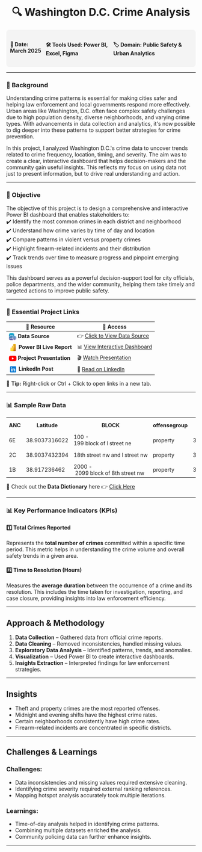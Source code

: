 <h1 align="center">🔍 Washington D.C. Crime Analysis </h1>

<div style="display: flex; justify-content: space-between; padding: 10px; background-color: #f4f4f4; border-radius: 8px;">
    <h4>📅 Date: March 2025</h4>
    <h4>🛠️ Tools Used: Power BI, Excel, Figma</h4>
    <h4>🏷️ Domain: Public Safety & Urban Analytics</h4>
</div>

--- 

### 📌 Background  

Understanding crime patterns is essential for making cities safer and helping law enforcement and local governments respond more effectively. Urban areas like Washington, D.C. often face complex safety challenges due to high population density, diverse neighborhoods, and varying crime types. With advancements in data collection and analytics, it's now possible to dig deeper into these patterns to support better strategies for crime prevention.

In this project, I analyzed Washington D.C.'s crime data to uncover trends related to crime frequency, location, timing, and severity. The aim was to create a clear, interactive dashboard that helps decision-makers and the community gain useful insights. This reflects my focus on using data not just to present information, but to drive real understanding and action.

---

### 🎯 Objective  

The objective of this project is to design a comprehensive and interactive Power BI dashboard that enables stakeholders to:  
✔️ Identify the most common crimes in each district and neighborhood  
✔️ Understand how crime varies by time of day and location  
✔️ Compare patterns in violent versus property crimes  
✔️ Highlight firearm-related incidents and their distribution  
✔️ Track trends over time to measure progress and pinpoint emerging issues  

This dashboard serves as a powerful decision-support tool for city officials, police departments, and the wider community, helping them take timely and targeted actions to improve public safety.

---


###  📂 Essential Project Links  

| 🧭 Resource | 🔗 Access |
|------------|----------|
| <img src="https://github.com/Chakradhar-M/PBI_Images/blob/main/Portfolio_Icons/database.png?raw=true" width="20" style="vertical-align:middle;"> **Data Source** | 👉 [Click to View Data Source](https://zoomcharts.com/en/microsoft-power-bi-custom-visuals/challenges/onyx-data-march-2025) |
| <img src="https://github.com/Chakradhar-M/PBI_Images/blob/main/Portfolio_Icons/power-bi.png?raw=true" width="22" style="vertical-align:middle;"> **Power BI Live Report** | 📊 [View Interactive Dashboard](https://app.powerbi.com/view?r=eyJrIjoiMWIyY2EyMTgtOTcxMi00NzRmLWE2MzMtOTA5ZWVmZjRjMzI3IiwidCI6IjQ2NTRiNmYxLTBlNDctNDU3OS1hOGExLTAyZmU5ZDk0M2M3YiIsImMiOjl9) |
| <img src="https://github.com/Chakradhar-M/PBI_Images/blob/main/Portfolio_Icons/youtube.png?raw=true" width="20" style="vertical-align:middle;"> **Project Presentation** | 🎬 [Watch Presentation](#) |
| <img src="https://github.com/Chakradhar-M/PBI_Images/blob/main/Portfolio_Icons/linkedin.png?raw=true" width="22" style="vertical-align:middle;"> **LinkedIn Post** | 🔗 [Read on LinkedIn](https://www.linkedin.com/posts/chakradhar-mantena_crime-analysis-dashboard-activity-7310133766541164544-8A8h?utm_source=share&utm_medium=member_desktop&rcm=ACoAAD9y4SkBuDMCUOFBEF1QAO3K3-8MrRRtZZk) |

📌 **Tip:** Right-click or Ctrl + Click to open links in a new tab.


---

### 📊 Sample Raw Data  

<table border="0" cellspacing="1" cellpadding="8">
  <tr>
    <th>ANC</th><th>Latitude</th><th>BLOCK</th><th>offensegroup</th><th>location</th><th>sector</th><th>YBLOCK</th><th>METHOD</th><th>CCN</th><th>END_DATE</th><th>LONGITUDE</th><th>offense-text</th><th>NEIGHBORHOOD_CLUSTER</th><th>SHIFT</th><th>PSA</th><th>CENSUS_TRACT</th><th>WARD</th><th>BID</th><th>OCTO_RECORD_ID</th><th>DISTRICT</th><th>XBLOCK</th><th>YEAR</th><th>REPORT_DATE</th><th>ucr-rank</th><th>offensekey</th><th>START_DATE</th><th>VOTING_PRECINCT</th><th>OFFENSE</th><th>BLOCK_GROUP</th>
  </tr>
  <tr>
    <td>6E</td><td>38.9037316022</td><td>100 - 199&nbsp;block&nbsp;of&nbsp;l&nbsp;street&nbsp;ne</td><td>property</td><td>38.9037316022,-77.0047283051</td><td>5D1</td><td>137319.55</td><td>others</td><td>25002077</td><td>&nbsp;</td><td>-77.0047283051</td><td>theft/other</td><td>cluster 25</td><td>evening</td><td>501</td><td>010603</td><td>6</td><td>noma</td><td>&nbsp;</td><td>5</td><td>399589.87</td><td>2025</td><td>1/4/2025,&nbsp;10:13:33&nbsp;PM</td><td>6</td><td>property|theft/other</td><td>1/4/2025,&nbsp;9:24:00&nbsp;PM</td><td>precinct 144</td><td>theft/other</td><td>010603 3</td>
  </tr>
  <tr>
    <td>2C</td><td>38.9037432394</td><td>18th&nbsp;street&nbsp;nw&nbsp;and&nbsp;l&nbsp;street&nbsp;nw</td><td>property</td><td>38.9037432394,-77.0416730027</td><td>2D3</td><td>137321.65625287</td><td>others</td><td>25008226</td><td>&nbsp;</td><td>-77.0416730027</td><td>theft&nbsp;f/auto</td><td>cluster 6</td><td>midnight</td><td>207</td><td>010700</td><td>2</td><td>golden triangle</td><td>&nbsp;</td><td>2</td><td>396385.3125066</td><td>2025</td><td>1/18/2025,&nbsp;4:03:46&nbsp;AM</td><td>7</td><td>property|theft&nbsp;f/auto</td><td>1/18/2025,&nbsp;3:15:00&nbsp;AM</td><td>precinct 17</td><td>theft&nbsp;f/auto</td><td>010700 1</td>
  </tr>
  <tr>
    <td>1B</td><td>38.917236462</td><td>2000&nbsp;-&nbsp;2099&nbsp;block&nbsp;of&nbsp;8th&nbsp;street&nbsp;nw</td><td>property</td><td>38.917236462,-77.0229457261</td><td>3D2</td><td>138818.94</td><td>others</td><td>25013256</td><td>1/28/2025,&nbsp;12:50:00&nbsp;PM</td><td>-77.0229457261</td><td>theft/other</td><td>cluster 3</td><td>day</td><td>305</td><td>003500</td><td>1</td><td>&nbsp;</td><td>&nbsp;</td><td>3</td><td>398010.08</td><td>2025</td><td>1/28/2025,&nbsp;1:14:31&nbsp;PM</td><td>6</td><td>property|theft/other</td><td>1/28/2025,&nbsp;12:21:00&nbsp;PM</td><td>precinct 37</td><td>theft/other</td><td>003500 3</td>
  </tr>
</table>


🔗 Check out the **Data Dictionary** here 👉 [Click Here](https://github.com/Chakradhar-M/Crime-Analysis-03-25/blob/main/dataset/data_dictionary.md)

---

### 📊 Key Performance Indicators (KPIs)

#### 1️⃣ Total Crimes Reported  
Represents the **total number of crimes** committed within a specific time period. This metric helps in understanding the crime volume and overall safety trends in a given area.  

#### 2️⃣ Time to Resolution (Hours)  
Measures the **average duration** between the occurrence of a crime and its resolution. This includes the time taken for investigation, reporting, and case closure, providing insights into law enforcement efficiency.  

---

## Approach & Methodology
1. **Data Collection** – Gathered data from official crime reports.
2. **Data Cleaning** – Removed inconsistencies, handled missing values.
3. **Exploratory Data Analysis** – Identified patterns, trends, and anomalies.
4. **Visualization** – Used Power BI to create interactive dashboards.
5. **Insights Extraction** – Interpreted findings for law enforcement strategies.

---

## Insights
- Theft and property crimes are the most reported offenses.
- Midnight and evening shifts have the highest crime rates.
- Certain neighborhoods consistently have high crime rates.
- Firearm-related incidents are concentrated in specific districts.

---

## Challenges & Learnings
### **Challenges:**
- Data inconsistencies and missing values required extensive cleaning.
- Identifying crime severity required external ranking references.
- Mapping hotspot analysis accurately took multiple iterations.

### **Learnings:**
- Time-of-day analysis helped in identifying crime patterns.
- Combining multiple datasets enriched the analysis.
- Community policing data can further enhance insights.

---

